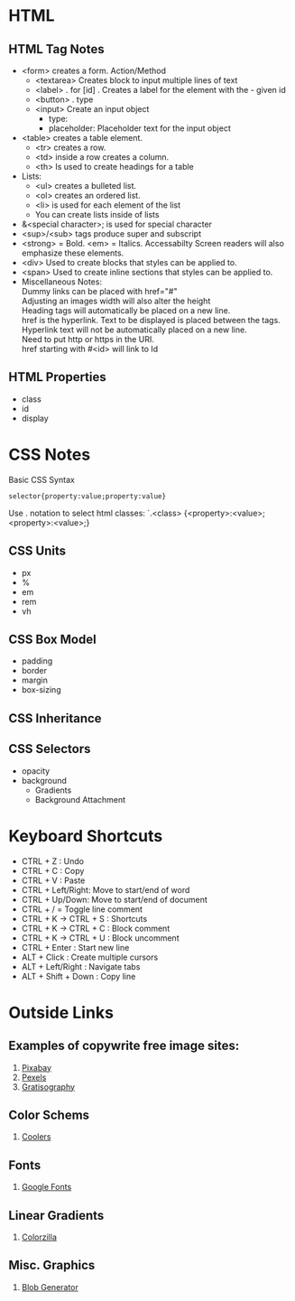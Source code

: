 # HTML  

## HTML Tag Notes
- \<form\> creates a form. Action/Method  
  - \<textarea\>  Creates block to input multiple lines of text  
  - \<label\> . for [id] . Creates a label for the element with the - given id  
  - \<button\>  . type   
  - \<input\> Create an input object
    - type:     
    - placeholder: Placeholder text for the input object
- \<table\> creates a table element. 
  - \<tr\> creates a row. 
  - \<td\> inside a row creates a column. 
  - \<th\> Is used to create headings for a table
- Lists: 
  - \<ul\> creates a bulleted list. 
  - \<ol\> creates an ordered list.
  - \<li\> is used for each element of the list   
  - You can create lists inside of lists 
- &\<special character\>; is used for special character 
- \<sup\>/\<sub\> tags produce super and subscript 
- \<strong\> = Bold. \<em\> = Italics. Accessabilty Screen readers will also emphasize these elements.
- \<div\> Used to create blocks that styles can be applied to.   
- \<span\> Used to create inline sections that styles can be applied to.
- Miscellaneous Notes:  
    Dummy links can be placed with href="#"   
    Adjusting an images width will also alter the height   
    Heading tags will automatically be placed on a new line.   
    href is the hyperlink. Text to be displayed is placed between the tags.   
    Hyperlink text will not be automatically placed on a new line.   
    Need to put http or https in the URI.  
    href starting with #\<id\> will link to Id

## HTML Properties
  - class
  - id
  - display

# CSS Notes
Basic CSS Syntax  

`selector{property:value;property:value}`

Use . notation to select html classes: `.\<class\> {\<property\>:\<value\>;\<property\>:\<value\>;}

## CSS Units
- px
- %
- em
- rem
- vh

## CSS Box Model
- padding
- border
- margin
- box-sizing


## CSS Inheritance

## CSS Selectors
- opacity
- background
  - Gradients
  - Background Attachment

# Keyboard Shortcuts
- CTRL + Z : Undo
- CTRL + C : Copy
- CTRL + V : Paste
- CTRL + Left/Right: Move to start/end of word
- CTRL + Up/Down: Move to start/end of document
- CTRL + / = Toggle line comment
- CTRL + K -> CTRL + S : Shortcuts
- CTRL + K -> CTRL + C : Block comment
- CTRL + K -> CTRL + U : Block uncomment
- CTRL + Enter : Start new line
- ALT + Click : Create multiple cursors
- ALT + Left/Right : Navigate tabs
- ALT + Shift + Down : Copy line

# Outside Links
## Examples of copywrite free image sites: 
1. [Pixabay](https://pixabay.com/) 
2. [Pexels](https://www.pexels.com/)
3. [Gratisography](https://gratisography.com/)

## Color Schems
1. [Coolers](https://coolors.co/)

## Fonts
1. [Google Fonts](fonts.google.com)

## Linear Gradients
1. [Colorzilla](https://www.colorzilla.com/)

## Misc. Graphics
1. [Blob Generator](https://www.blobmaker.app/)



